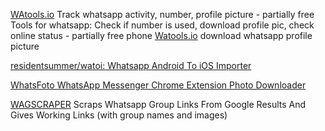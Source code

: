 
[WAtools.io](http://watools.io/)
Track whatsapp activity, number, profile picture - partially free
Tools for whatsapp: Check if number is used, download profile pic, check online status - partially free
phone
[Watools.io](https://watools.io/download-profile-picture)
download whatsapp profile picture

[residentsummer/watoi: Whatsapp Android To iOS Importer](https://github.com/residentsummer/watoi)

[WhatsFoto WhatsApp Messenger Chrome Extension Photo Downloader](https://github.com/zoutepopcorn/whatsfoto)

[WAGSCRAPER](https://github.com/riz4d/WaGpScraper)
Scraps Whatsapp Group Links From Google Results And Gives Working Links (with group names and images)
